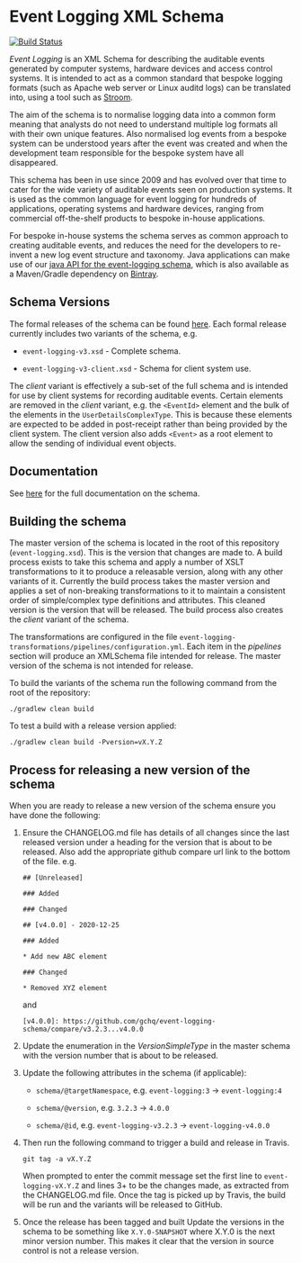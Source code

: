 # Event Logging XML Schema

[![Build Status](https://travis-ci.org/gchq/event-logging-schema.svg?branch=master)](https://travis-ci.org/gchq/event-logging-schema)

_Event Logging_ is an XML Schema for describing the auditable events generated by computer systems, hardware devices and access control systems. It is intended to act as a common standard that bespoke logging formats (such as Apache web server or Linux auditd logs) can be translated into, using a tool such as [Stroom](https://github.com/gchq/stroom).

The aim of the schema is to normalise logging data into a common form meaning that analysts do not need to understand multiple log formats all with their own unique features. Also normalised log events from a bespoke system can be understood years after the event was created and when the development team responsible for the bespoke system have all disappeared.

This schema has been in use since 2009 and has evolved over that time to cater for the wide variety of auditable events seen on production systems. It is used as the common language for event logging for hundreds of applications, operating systems and hardware devices, ranging from commercial off-the-shelf products to bespoke in-house applications. 

For bespoke in-house systems the schema serves as common approach to creating auditable events, and reduces the need for the developers to re-invent a new log event structure and taxonomy. Java applications can make use of our [java API for the event-logging schema](https://github.com/gchq/event-logging), which is also available as a Maven/Gradle dependency on [Bintray](https://bintray.com/stroom/event-logging/event-logging).

## Schema Versions

The formal releases of the schema can be found [here](https://github.com/gchq/event-logging-schema/releases). Each formal release currently includes two variants of the schema, e.g. 

* `event-logging-v3.xsd` - Complete schema.

* `event-logging-v3-client.xsd` - Schema for client system use.

The _client_ variant is effectively a sub-set of the full schema and is intended for use by client systems for recording auditable events. Certain elements are removed in the _client_ variant, e.g. the `<EventId>` element and the bulk of the elements in the `UserDetailsComplexType`. This is because these elements are expected to be added in post-receipt rather than being provided by the client system. The client version also adds `<Event>` as a root element to allow the sending of individual event objects.

## Documentation

See [here](https://gchq.github.io/event-logging-schema/) for the full documentation on the schema.

## Building the schema

The master version of the schema is located in the root of this repository (`event-logging.xsd`). This is the version that changes are made to. A build process exists to take this schema and apply a number of XSLT transformations to it to produce a releasable version, along with any other variants of it. Currently the build process takes the master version and applies a set of non-breaking transformations to it to maintain a consistent order of simple/complex type definitions and attributes. This cleaned version is the version that will be released. The build process also creates the _client_ variant of the schema.

The transformations are configured in the file `event-logging-transformations/pipelines/configuration.yml`. Each item in the _pipelines_ section will produce an XMLSchema file intended for release. The master version of the schema is not intended for release.

To build the variants of the schema run the following command from the root of the repository:

`./gradlew clean build`

To test a build with a release version applied:

`./gradlew clean build -Pversion=vX.Y.Z`

## Process for releasing a new version of the schema

When you are ready to release a new version of the schema ensure you have done the following: 

1. Ensure the CHANGELOG.md file has details of all changes since the last released version under a heading for the version that is about to be released. Also add the appropriate github compare url link to the bottom of the file. e.g. 

    ```
    ## [Unreleased]

    ### Added

    ### Changed

    ## [v4.0.0] - 2020-12-25

    ### Added

    * Add new ABC element

    ### Changed

    * Removed XYZ element

    ```

    and

    ```
    [v4.0.0]: https://github.com/gchq/event-logging-schema/compare/v3.2.3...v4.0.0
    ```

1. Update the enumeration in the _VersionSimpleType_ in the master schema with the version number that is about to be released.

1. Update the following attributes in the schema (if applicable):

    * `schema/@targetNamespace`, e.g. `event-logging:3` -> `event-logging:4`

    * `schema/@version`, e.g. `3.2.3` -> `4.0.0`

    * `schema/@id`, e.g. `event-logging-v3.2.3` -> `event-logging-v4.0.0`

1. Then run the following command to trigger a build and release in Travis.

    `git tag -a vX.Y.Z`

    When prompted to enter the commit message set the first line to `event-logging-vX.Y.Z` and lines 3+ to be the changes made, as extracted from the CHANGELOG.md file. Once the tag is picked up by Travis, the build will be run and the variants will be released to GitHub.

1. Once the release has been tagged and built Update the versions in the schema to be something like `X.Y.0-SNAPSHOT` where X.Y.0 is the next minor version number. This makes it clear that the version in source control is not a release version.
